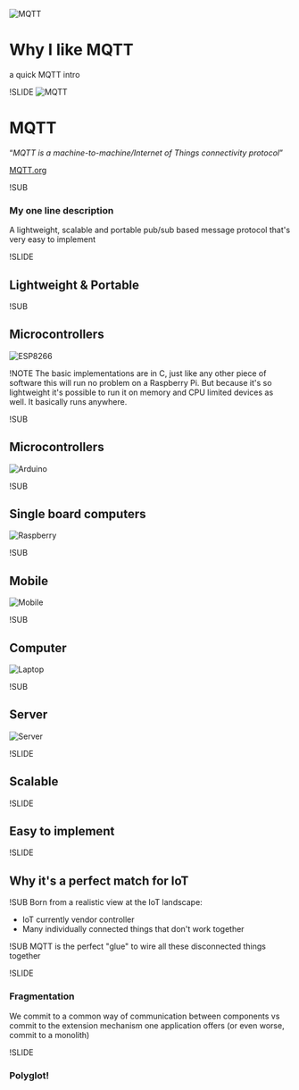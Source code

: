 ![MQTT](img/mqtt-logo.png)

# Why I like MQTT
a quick MQTT intro


!SLIDE
![MQTT](img/mqtt-logo.png)
# MQTT
“_MQTT is a machine-to-machine/Internet of Things connectivity protocol_”

[MQTT.org](http://mqtt.org)


!SUB
### My one line description
A lightweight, scalable and portable pub/sub based message protocol that's very easy to implement


!SLIDE

## Lightweight & Portable


!SUB <!-- .element: data-transition="none" -->

## Microcontrollers
![ESP8266](img/ESP8266-ESP01.png) <!-- .element: class="round" -->

!NOTE
The basic implementations are in C, just like any other piece of software this will run no problem on a Raspberry Pi.
But because it's so lightweight it's possible to run it on memory and CPU limited devices as well. It basically runs anywhere.

!SUB <!-- .element: data-transition="none" -->

## Microcontrollers
![Arduino](img/Arduino.png) <!-- .element: class="round" -->

!SUB <!-- .element: data-transition="none" -->

## Single board computers
![Raspberry](img/Raspberry-pi.png) <!-- .element: class="round" -->

!SUB <!-- .element: data-transition="none" -->

## Mobile
![Mobile](img/nexus5.png) <!-- .element: class="round" -->

!SUB <!-- .element: data-transition="none" -->

## Computer
![Laptop](img/laptop.png) <!-- .element: class="round" -->

!SUB <!-- .element: data-transition="none" -->

## Server
![Server](img/server.png) <!-- .element: class="round" -->


!SLIDE
## Scalable


!SLIDE
## Easy to implement


!SLIDE
## Why it's a perfect match for IoT

!SUB
Born from a realistic view at the IoT landscape:

- IoT currently vendor controller
- Many individually connected things that don't work together

!SUB
MQTT is the perfect "glue" to wire all these disconnected things together 


!SLIDE
### Fragmentation
We commit to a common way of communication between components vs commit to the extension mechanism one application offers (or even worse, commit to a monolith)

!SLIDE
### Polyglot!
